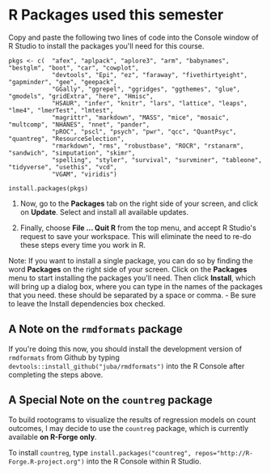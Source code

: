 # R Packages used this semester

Copy and paste the following two lines of code into the Console window of R Studio to install the packages you'll need for this course.

<!-- -->

    pkgs <- c(  "afex", "aplpack", "aplore3", "arm", "babynames", "bestglm", "boot", "car", "cowplot", 
                "devtools", "Epi", "ez", "faraway", "fivethirtyeight", "gapminder", "gee", "geepack", 
                "GGally", "ggrepel", "ggridges", "ggthemes", "glue", "gmodels", "gridExtra", "here", "Hmisc", 
                "HSAUR", "infer", "knitr", "lars", "lattice", "leaps", "lme4", "lmerTest", "lmtest", 
                "magrittr", "markdown", "MASS", "mice", "mosaic", "multcomp", "NHANES", "nnet", "pander", 
                "pROC", "pscl", "psych", "pwr", "qcc", "QuantPsyc", "quantreg", "ResourceSelection", 
                "rmarkdown", "rms", "robustbase", "ROCR", "rstanarm", "sandwich", "simputation", "skimr", 
                "spelling", "styler", "survival", "survminer", "tableone", "tidyverse", "usethis", "vcd", 
                "VGAM", "viridis")
                
    install.packages(pkgs)

1.  Now, go to the **Packages** tab on the right side of your screen, and click on **Update**. Select and install all available updates.

2.  Finally, choose **File ... Quit R** from the top menu, and accept R Studio's request to save your workspace. This will eliminate the need to re-do these steps every time you work in R.

Note: If you want to install a single package, you can do so by finding the word **Packages** on the right side of your screen. Click on the **Packages** menu to start installing the packages you'll need. Then click **Install**, which will bring up a dialog box, where you can type in the names of the packages that you need. these should be separated by a space or comma. - Be sure to leave the Install dependencies box checked.

## A Note on the `rmdformats` package

If you're doing this now, you should install the development version of `rmdformats` from Github by typing `devtools::install_github("juba/rmdformats")` into the R Console after completing the steps above.

## A Special Note on the `countreg` package

To build rootograms to visualize the results of regression models on count outcomes, I may decide to use the `countreg` package, which is currently available **on R-Forge only**. 

To install `countreg`, type `install.packages("countreg", repos="http://R-Forge.R-project.org")` into the R Console within R Studio.
